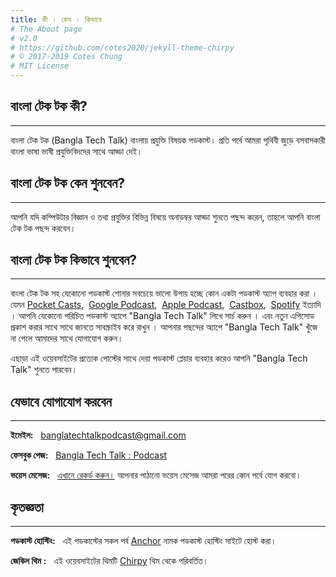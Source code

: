 ```yaml
---
title: কী । কেন ‌। কিভাবে
# The About page
# v2.0
# https://github.com/cotes2020/jekyll-theme-chirpy
# © 2017-2019 Cotes Chung
# MIT License
---
```


## বাংলা টেক টক কী?

***

বাংলা টেক টক (Bangla Tech Talk) বাংলায় প্রযুক্তি বিষয়ক পডকাস্ট। প্রতি পর্বে আমরা পৃথিবী জুড়ে বসবাসকারী বাংলা ভাষা ভাষী প্রযুক্তিবিদদের সাথে আড্ডা দেই। 


## বাংলা টেক টক কেন শুনবেন?

***

আপনি যদি কম্পিউটার বিজ্ঞান  ও তথ্য প্রযুক্তির বিভিন্ন বিষয়ে অনাড়ম্বর আড্ডা শুনতে পছন্দ করেন,  তাহলে আপনি বাংলা টেক টক পছন্দ করবেন। 


## বাংলা টেক টক কিভাবে শুনবেন?

***

বাংলা টেক টক সহ যেকোনো পডকাস্ট শোনার সবচেয়ে ভালো উপায় হচ্ছে কোন একটা পডকাস্ট অ্যাপ ব্যবহার করা । যেমন [Pocket Casts](https://www.pocketcasts.com/),&nbsp;   [Google Podcast](https://play.google.com/store/apps/details?id=com.google.android.apps.podcasts),&nbsp;  [Apple Podcast](https://apps.apple.com/us/app/apple-podcasts/id525463029),&nbsp;  [Castbox](https://play.google.com/store/apps/details?id=fm.castbox.audiobook.radio.podcast),&nbsp;  [Spotify](https://www.spotify.com/) ইত্যাদি । আপনি যেকোনো পরিচিত পডকাস্ট অ্যাপে "Bangla Tech Talk"  লিখে সার্চ করুন । এবং নতুন এপিসোড প্রকাশ করার সাথে সাথে জানতে সাবস্ক্রাইব করে রাখুন । আপনার পছন্দের অ্যাপে "Bangla Tech Talk" খুঁজে না পেলে আমাদের সাথে যোগাযোগ করুন।

এছাড়া এই ওয়েবসাইটের প্রত্যেক পোস্টের সাথে দেয়া পডকাস্ট প্লেয়ার ব্যবহার করেও আপনি "Bangla Tech Talk" শুনতে পারবেন। 


## যেভাবে যোগাযোগ করবেন

***

**ইমেইল:** &nbsp; <banglatechtalkpodcast@gmail.com>

**ফেসবুক পেজ:** &nbsp; [Bangla Tech Talk : Podcast](https://www.facebook.com/banglatechtalkpodcast)

**ভয়েস মেসেজ:**  &nbsp; [এখানে রেকর্ড করুন।](https://anchor.fm/banglatechtalk/message) আপনার পাঠানো ভয়েস মেসেজ আমরা 
পরের কোন পর্বে যোগ করবো। 


## কৃতজ্ঞতা

***

**পডকাস্ট হোস্টিং:** &nbsp; এই পডকাস্টের সকল পর্ব [Anchor](https://anchor.fm) নামক পডকাস্ট হোস্টিং সাইটে হোস্ট করা। 

**জেকিল থিম :** &nbsp; এই ওয়েবসাইটের থিমটি [Chirpy](https://github.com/cotes2020/jekyll-theme-chirpy/) থিম থেকে পরিবর্তিত।

